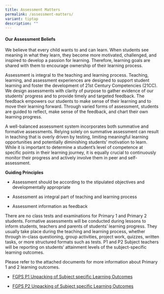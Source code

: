 ```yaml
---
title: Assessment Matters
permalink: /assessment-matters/
variant: tiptap
description: ""
---
```

<h4><strong>Our Assessment Beliefs</strong></h4>
<p>We believe that every child wants to and can learn. When students see
meaning in what they learn, they become more motivated, challenged, and
inspired to develop a passion for learning. Therefore, learning goals are
shared with them to encourage ownership of their learning process.</p>
<p>Assessment is integral to the teaching and learning process. Teaching,
learning, and assessment experiences are designed to support student learning
and foster the development of 21st Century Competencies (21CC). We design
assessments with clarity of purpose to gather evidence of our students’
progress and to provide timely and targeted feedback. The feedback empowers
our students to make sense of their learning and to move their learning
forward. Through varied forms of assessment, students are guided to reflect,
make sense of the feedback, and chart their own learning progress.</p>
<p>A well-balanced assessment system incorporates both summative and formative
assessments. Relying solely on summative assessment can result in teaching
that is overly driven by testing, limiting meaningful learning opportunities
and potentially diminishing students’ motivation to learn. While it is
important to determine a student’s level of competence at specific points
in their learning journey, it is equally crucial to continuously monitor
their progress and actively involve them in peer and self-assessment.</p>
<p><strong>Guiding Principles</strong>
</p>
<ul data-tight="true" class="tight">
<li>
<p>Assessment should be according to the stipulated objectives and developmentally
appropriate</p>
</li>
<li>
<p>Assessment as integral part of teaching and learning process</p>
</li>
<li>
<p>Assessment information as feedback</p>
</li>
</ul>
<p>There are no class tests and examinations for Primary 1 and Primary 2
students. Formative assessments will be conducted during lessons to inform
students, teachers and parents of students’ learning progress. They usually
take place during the teaching and learning process, whether through in-class
questioning, group activities, project work, quizzes, written tasks, or
more structured formats such as tests. P1 and P2 Subject teachers will
be reporting on students’ attainment levels of the subject-specific learning
outcomes.</p>
<p>Please refer to the attached documents for more information about Primary
1 and 2 learning outcomes.</p>
<ul data-tight="true" class="tight">
<li>
<p><a href="/files/Assessment Matters/FGPS_P1_Unpacking_of_Subject_specific_Learning_Outcomes.pdf" rel="noopener nofollow" target="_blank">FGPS P1 Unpacking of Subject specific Learning Outcomes</a>
</p>
</li>
<li>
<p><a href="/files/Assessment Matters/FGPS_P2_Unpacking_of_Subject_specific_Learning_Outcomes.pdf" rel="noopener nofollow" target="_blank">FGPS P2 Unpacking of Subject specific Learning Outcomes</a>
<br>
</p>
</li>
</ul>
<p></p>